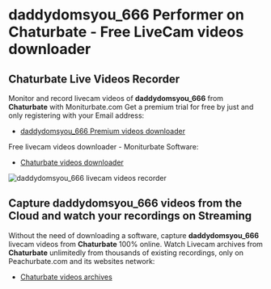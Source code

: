 # daddydomsyou_666 Performer on Chaturbate - Free LiveCam videos downloader

## Chaturbate Live Videos Recorder

Monitor and record livecam videos of **daddydomsyou_666** from **Chaturbate** with Moniturbate.com
Get a premium trial for free by just and only registering with your Email address:
* [daddydomsyou_666 Premium videos downloader](https://moniturbate.com/request-demo-licence-key.html)

Free livecam videos downloader - Moniturbate Software:
* [Chaturbate videos downloader](https://moniturbate.com/moniturbate-download-software.html)

![daddydomsyou_666 livecam videos recorder](https://peachurnet.com/templates/moniturbate-software.png)


## Capture daddydomsyou_666 videos from the Cloud and watch your recordings on Streaming

Without the need of downloading a software, capture **daddydomsyou_666** livecam videos from **Chaturbate** 100% online.
Watch Livecam archives from **Chaturbate** unlimitedly from thousands of existing recordings, only on Peachurbate.com and its websites network:
* [Chaturbate videos archives](https://peachurnet.com/)